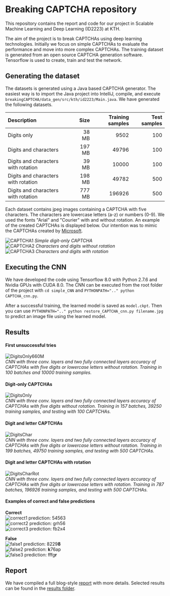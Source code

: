 # Breaking CAPTCHA repository
This repository contains the report and code for our project in Scalable Machine Learning and Deep Learning (ID2223) at KTH.

The aim of the project is to break CAPTCHAs using deep learning technologies. Initially we focus on simple CAPTCHAs to evaluate the performance and move into more complex CAPTCHAs. The training dataset is generated from an open source CAPTCHA generation software. Tensorflow is used to create, train and test the network.

## Generating the dataset
The datasets is generated using a Java based CAPTCHA generator. The easiest way is to import the Java project into IntelliJ, compile, and execute  `breakingCAPTCHA/data_gen/src/kth/id2223/Main.java`. We have generated the following datasets.

| Description | Size | Training samples | Test samples |
|:------------|-----:|-----------------:|-------------:|
| Digits only | 38 MB | 9502 | 100 |
| Digits and characters | 197 MB | 49796 | 100 |
| Digits and characters with rotation | 39 MB | 10000 | 100 |
| Digits and characters with rotation | 198 MB | 49782 | 500 |
| Digits and characters with rotation | 777 MB | 196926 | 500 |

Each dataset contains jpeg images containing a CAPTCHA with five characters. The characters are lowercase letters (a-z) or numbers (0-9). We used the fonts "Arial" and "Courier" with and without rotation. An example of the created CAPTCHAs is displayed below. Our intention was to mimic the CAPTCHAs created by [Microsoft](https://courses.csail.mit.edu/6.857/2015/files/hong-lopezpineda-rajendran-recansens.pdf).

![CAPTCHA1](report/pics/54563.jpg) *Simple digit-only CAPTCHA* </br>
![CAPTCHA2](report/pics/5p23r.jpg) *Characters and digits without rotation* </br>
![CAPTCHA3](report/pics/ycn2m.jpg) *Characters and digits with rotation*


## Executing the CNN
We have developed the code using Tensorflow 8.0 with Python 2.7.6 and Nvidia GPUs with CUDA 8.0. The CNN can be executed from the root folder of the project with
`cd simple_CNN` and
`PYTHONPATH=".." python CAPTCHA_cnn.py`.

After a successful training, the learned model is saved as `model.ckpt`.
Then you can use `PYTHONPATH=".." python restore_CAPTCHA_cnn.py filename.jpg` to predict an image file using the learned model.

## Results
#### First unsuccessful tries
![DigitsOnly660M](report/pics/digits_only_660M.png) </br>
*CNN with three conv. layers and two fully connected layers accuracy of CAPTCHAs with five digits or lowercase letters without rotation. Training in 100 batches and 10000 training samples.*

#### Digit-only CAPTCHAs
![DigitsOnly](report/pics/digits_only.png) </br>
*CNN with three conv. layers and two fully connected layers accuracy of CAPTCHAs with five digits without rotation. Training in 157 batches, 39250 training samples, and testing with 100 CAPTCHAs.*

#### Digit and letter CAPTCHAs
![DigitsChar](report/pics/digits_char.png) </br>
*CNN with three conv. layers and two fully connected layers accuracy of CAPTCHAs with five digits or lowercase letters without rotation. Training in 199 batches, 49750 training samples, and testing with 500 CAPTCHAs.*


#### Digit and letter CAPTCHAs with rotation
![DigitsCharRot](report/pics/digits_char_rot.png) </br>
*CNN with three conv. layers and two fully connected layers accuracy of CAPTCHAs with five digits or lowercase letters with rotation. Training in 787 batches, 196926 training samples, and testing with 500 CAPTCHAs.*

#### Examples of correct and false predictions
**Correct** </br>
![correct1](report/pics/54563.jpg) prediction: 54563 </br>
![correct2](report/pics/grh56.jpg) prediction: grh56 </br>
![correct3](report/pics/fb2x4.jpg) prediction: fb2x4

**False** </br>
![false1](report/pics/82290.jpg) prediction: 8229**8** </br>
![false2](report/pics/h76ap.jpg) prediction: **k**76ap </br>
![false3](report/pics/fffgf.jpg) prediction: fffg**r**

## Report
We have compiled a full blog-style [report](report/CAPTCHA-report.md) with more details. Selected results can be found in the [results folder](https://github.com/tharidu/breakingcaptcha/tree/master/report/results).
